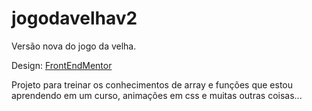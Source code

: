 # jogodavelhav2

<p>Versão nova do jogo da velha.</p>
<p>Design: <a href="https://www.frontendmentor.io/challenges/tic-tac-toe-game-Re7ZF_E2v">FrontEndMentor</a></p>
<p>Projeto para treinar os conhecimentos de array e funções que estou aprendendo em um curso, animações em css e muitas outras coisas...</p>
